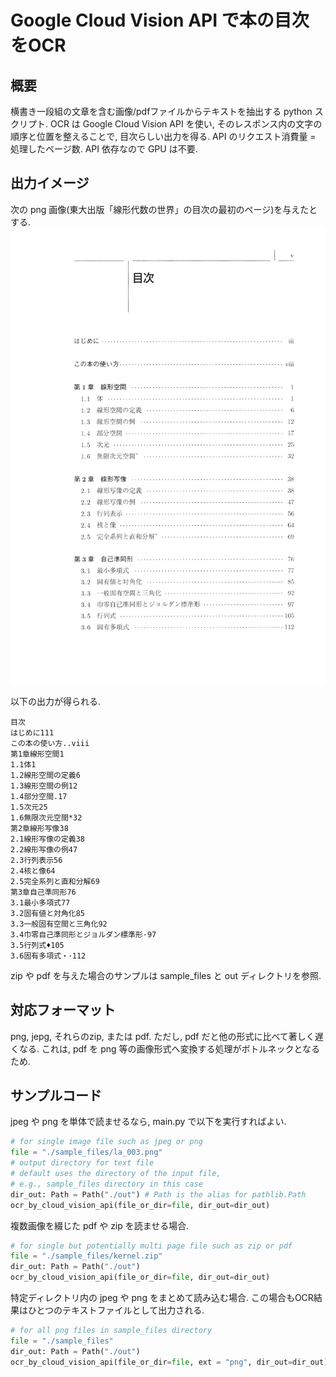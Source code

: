 # Google Cloud Vision API で本の目次をOCR

## 概要

横書き一段組の文章を含む画像/pdfファイルからテキストを抽出する python スクリプト.
OCR は Google Cloud Vision API を使い, そのレスポンス内の文字の順序と位置を整えることで, 目次らしい出力を得る.
API のリクエスト消費量 = 処理したページ数.
API 依存なので GPU は不要.

## 出力イメージ
次の png 画像(東大出版「線形代数の世界」の目次の最初のページ)を与えたとする.
![sample_png](/sample_files/la_003.png)

以下の出力が得られる.

```
目次
はじめに111
この本の使い方..viii
第1章線形空間1
1.1体1
1.2線形空間の定義6
1.3線形空間の例12
1.4部分空間.17
1.5次元25
1.6無限次元空間*32
第2章線形写像38
2.1線形写像の定義38
2.2線形写像の例47
2.3行列表示56
2.4核と像64
2.5完全系列と直和分解69
第3章自己準同形76
3.1最小多項式77
3.2固有値と対角化85
3.3一般固有空間と三角化92
3.4巾零自己準同形とジョルダン標準形·97
3.5行列式♦105
3.6固有多項式・･112
```

zip や pdf を与えた場合のサンプルは sample_files と out ディレクトリを参照.

## 対応フォーマット

png, jepg, それらのzip, または pdf.
ただし, pdf だと他の形式に比べて著しく遅くなる. これは, pdf を png 等の画像形式へ変換する処理がボトルネックとなるため.

## サンプルコード

jpeg や png を単体で読ませるなら, main.py で以下を実行すればよい.

```python
# for single image file such as jpeg or png
file = "./sample_files/la_003.png"
# output directory for text file
# default uses the directory of the input file,
# e.g., sample_files directory in this case
dir_out: Path = Path("./out") # Path is the alias for pathlib.Path
ocr_by_cloud_vision_api(file_or_dir=file, dir_out=dir_out)
```

複数画像を綴じた pdf や zip を読ませる場合.

```python
# for single but potentially multi page file such as zip or pdf
file = "./sample_files/kernel.zip"
dir_out: Path = Path("./out")
ocr_by_cloud_vision_api(file_or_dir=file, dir_out=dir_out)
```

特定ディレクトリ内の jpeg や png をまとめて読み込む場合.
この場合もOCR結果はひとつのテキストファイルとして出力される.

```python
# for all png files in sample_files directory
file = "./sample_files"
dir_out: Path = Path("./out")
ocr_by_cloud_vision_api(file_or_dir=file, ext = "png", dir_out=dir_out)
```